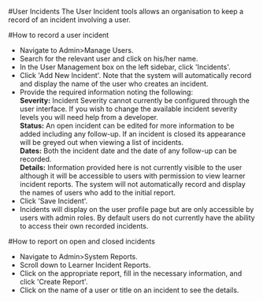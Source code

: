 #User Incidents
The User Incident tools allows an organisation to keep a record of an incident involving a user.

#How to record a user incident
* Navigate to Admin>Manage Users.
* Search for the relevant user and click on his/her name.
* In the User Management box on the left sidebar, click 'Incidents'.
* Click 'Add New Incident'.  Note that the system will automatically record and display the name of the user who creates an incident.
* Provide the required information noting the following:  
**Severity:** Incident Severity cannot currently be configured through the user interface.  If you wish to change the available incident severity levels you will need help from a developer.  
**Status:** An open incident can be edited for more information to be added including any follow-up. If an incident is closed its appearance will be greyed out when viewing a list of incidents.  
**Dates:** Both the incident date and the date of any follow-up can be recorded.  
**Details:** Information provided here is not currently visible to the user although it will be accessible to users with permission to view learner incident reports.  The system will not automatically record and display the names of users who add to the initial report.
* Click 'Save Incident'.  
* Incidents will display on the user profile page but are only accessible by users with admin roles. By default users do not currently have the ability to access their own recorded incidents.

#How to report on open and closed incidents
* Navigate to Admin>System Reports.
* Scroll down to Learner Incident Reports.
* Click on the appropriate report, fill in the necessary information, and click 'Create Report'.
* Click on the name of a user or title on an incident to see the details.
